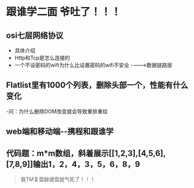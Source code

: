 # 跟谁学二面 爷吐了！！！
## osi七层网络协议   
- 具体介绍  
- Http和Tcp是怎么连接的   
- 一个不设密码的wifi为什么比设置密码的wifi不安全 ---->数据链路层   
## Flatlist里有1000个列表，删除头部一个，性能有什么变化  
-问：为什么删除DOM改变就会导致重排重绘   
## web端和移动端--携程和跟谁学    
## 代码题：m*m数组，斜着展示[[1,2,3],[4,5,6],[7,8,9]]输出1，2，4，3，5，6，8，9
> 我TM复盘敲键盘就气死了！！！   
